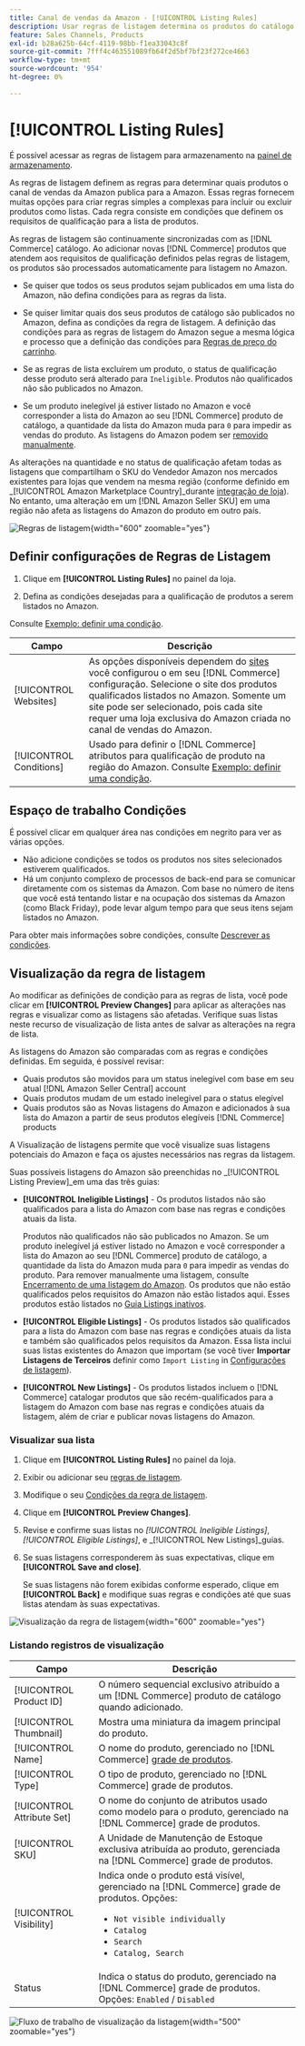 ```yaml
---
title: Canal de vendas da Amazon - [!UICONTROL Listing Rules]
description: Usar regras de listagem determina os produtos do catálogo do Commerce publicados como listagens do Amazon Marketplace.
feature: Sales Channels, Products
exl-id: b28a625b-64cf-4119-98bb-f1ea33043c8f
source-git-commit: 7fff4c463551089fb64f2d5bf7bf23f272ce4663
workflow-type: tm+mt
source-wordcount: '954'
ht-degree: 0%

---
```


# [!UICONTROL Listing Rules]

É possível acessar as regras de listagem para armazenamento na [painel de armazenamento](./amazon-store-dashboard.md).

As regras de listagem definem as regras para determinar quais produtos o canal de vendas da Amazon publica para a Amazon. Essas regras fornecem muitas opções para criar regras simples a complexas para incluir ou excluir produtos como listas. Cada regra consiste em condições que definem os requisitos de qualificação para a lista de produtos.

As regras de listagem são continuamente sincronizadas com as [!DNL Commerce] catálogo. Ao adicionar novas [!DNL Commerce] produtos que atendem aos requisitos de qualificação definidos pelas regras de listagem, os produtos são processados automaticamente para listagem no Amazon.

- Se quiser que todos os seus produtos sejam publicados em uma lista do Amazon, não defina condições para as regras da lista.

- Se quiser limitar quais dos seus produtos de catálogo são publicados no Amazon, defina as condições da regra de listagem. A definição das condições para as regras de listagem do Amazon segue a mesma lógica e processo que a definição das condições para [Regras de preço do carrinho](https://experienceleague.adobe.com/docs/commerce-admin/marketing/promotions/cart-rules/price-rules-cart.html).

- Se as regras de lista excluírem um produto, o status de qualificação desse produto será alterado para `Ineligible`. Produtos não qualificados não são publicados no Amazon.

- Se um produto inelegível já estiver listado no Amazon e você corresponder a lista do Amazon ao seu [!DNL Commerce] produto de catálogo, a quantidade da lista do Amazon muda para `0` para impedir as vendas do produto. As listagens do Amazon podem ser [removido manualmente](./end-listings-manually.md).

As alterações na quantidade e no status de qualificação afetam todas as listagens que compartilham o SKU do Vendedor Amazon nos mercados existentes para lojas que vendem na mesma região (conforme definido em _[!UICONTROL Amazon Marketplace Country]_durante [integração de loja](./store-integration.md)). No entanto, uma alteração em um [!DNL Amazon Seller SKU] em uma região não afeta as listagens do Amazon do produto em outro país.

![Regras de listagem](assets/ob-listing-rules.png){width="600" zoomable="yes"}

## Definir configurações de Regras de Listagem

1. Clique em **[!UICONTROL Listing Rules]** no painel da loja.

1. Defina as condições desejadas para a qualificação de produtos a serem listados no Amazon.

Consulte [Exemplo: definir uma condição](./ob-define-condition-example.md).

| Campo | Descrição |
|-------------------------|---------------------------------------------------------------------------------------------------------------------------------------------------------------------------------------------------------------------------------------------------------------------------------------------------------------------------------------------------------------------------------------|
| [!UICONTROL Websites] | As opções disponíveis dependem do [sites](https://experienceleague.adobe.com/docs/commerce-admin/start/setup/websites-stores-views.html) você configurou o em seu [!DNL Commerce] configuração. Selecione o site dos produtos qualificados listados no Amazon. Somente um site pode ser selecionado, pois cada site requer uma loja exclusiva do Amazon criada no canal de vendas do Amazon. |
| [!UICONTROL Conditions] | Usado para definir o [!DNL Commerce] atributos para qualificação de produto na região do Amazon. Consulte [Exemplo: definir uma condição](./ob-define-condition-example.md). |

## Espaço de trabalho Condições

É possível clicar em qualquer área nas condições em negrito para ver as várias opções.

- Não adicione condições se todos os produtos nos sites selecionados estiverem qualificados.
- Há um conjunto complexo de processos de back-end para se comunicar diretamente com os sistemas da Amazon. Com base no número de itens que você está tentando listar e na ocupação dos sistemas da Amazon (como Black Friday), pode levar algum tempo para que seus itens sejam listados no Amazon.

Para obter mais informações sobre condições, consulte [Descrever as condições](https://experienceleague.adobe.com/docs/commerce-admin/marketing/promotions/cart-rules/price-rules-cart.html).

## Visualização da regra de listagem

Ao modificar as definições de condição para as regras de lista, você pode clicar em **[!UICONTROL Preview Changes]** para aplicar as alterações nas regras e visualizar como as listagens são afetadas. Verifique suas listas neste recurso de visualização de lista antes de salvar as alterações na regra de lista.

As listagens do Amazon são comparadas com as regras e condições definidas. Em seguida, é possível revisar:

- Quais produtos são movidos para um status inelegível com base em seu atual [!DNL Amazon Seller Central] account
- Quais produtos mudam de um estado inelegível para o status elegível
- Quais produtos são as Novas listagens do Amazon e adicionados à sua lista do Amazon a partir de seus produtos elegíveis [!DNL Commerce] products

A Visualização de listagens permite que você visualize suas listagens potenciais do Amazon e faça os ajustes necessários nas regras da listagem.

Suas possíveis listagens do Amazon são preenchidas no _[!UICONTROL Listing Preview]_em uma das três guias:

- **[!UICONTROL Ineligible Listings]** - Os produtos listados não são qualificados para a lista do Amazon com base nas regras e condições atuais da lista.

  Produtos não qualificados não são publicados no Amazon. Se um produto inelegível já estiver listado no Amazon e você corresponder a lista do Amazon ao seu [!DNL Commerce] produto de catálogo, a quantidade da lista do Amazon muda para `0` para impedir as vendas do produto. Para remover manualmente uma listagem, consulte [Encerramento de uma listagem do Amazon](./end-listings-manually.md). Os produtos que não estão qualificados pelos requisitos do Amazon não estão listados aqui. Esses produtos estão listados no [Guia Listings inativos](./inactive-listings.md).

- **[!UICONTROL Eligible Listings]** - Os produtos listados são qualificados para a lista do Amazon com base nas regras e condições atuais da lista e também são qualificados pelos requisitos da Amazon. Essa lista inclui suas listas existentes do Amazon que importam (se você tiver **Importar Listagens de Terceiros** definir como `Import Listing` in [Configurações de listagem](./third-party-listing-settings.md)).

- **[!UICONTROL New Listings]** - Os produtos listados incluem o [!DNL Commerce] catalogar produtos que são recém-qualificados para a listagem do Amazon com base nas regras e condições atuais da listagem, além de criar e publicar novas listagens do Amazon.

### Visualizar sua lista

1. Clique em **[!UICONTROL Listing Rules]** no painel da loja.

1. Exibir ou adicionar seu [regras de listagem](./listing-rules.md).

1. Modifique o seu [Condições da regra de listagem](./ob-define-condition-example.md).

1. Clique em **[!UICONTROL Preview Changes]**.

1. Revise e confirme suas listas no _[!UICONTROL Ineligible Listings]_,_[!UICONTROL Eligible Listings]_, e _[!UICONTROL New Listings]_guias.

1. Se suas listagens corresponderem às suas expectativas, clique em **[!UICONTROL Save and close]**.

   Se suas listagens não forem exibidas conforme esperado, clique em **[!UICONTROL Back]** e modifique suas regras e condições até que suas listas atendam às suas expectativas.

![Visualização da regra de listagem](assets/amazon-listing-rule-preview.png){width="600" zoomable="yes"}

### Listando registros de visualização

| Campo | Descrição |
|----------------------------|---------------------------------------------------------------------------------------------------------------------------------------------------------------------------------------------------------|
| [!UICONTROL Product ID] | O número sequencial exclusivo atribuído a um [!DNL Commerce] produto de catálogo quando adicionado. |
| [!UICONTROL Thumbnail] | Mostra uma miniatura da imagem principal do produto. |
| [!UICONTROL Name] | O nome do produto, gerenciado no [!DNL Commerce] [grade de produtos](https://experienceleague.adobe.com/docs/commerce-admin/catalog/products/products-list.html). |
| [!UICONTROL Type] | O tipo de produto, gerenciado no [!DNL Commerce] grade de produtos. |
| [!UICONTROL Attribute Set] | O nome do conjunto de atributos usado como modelo para o produto, gerenciado na [!DNL Commerce] grade de produtos. |
| [!UICONTROL SKU] | A Unidade de Manutenção de Estoque exclusiva atribuída ao produto, gerenciada na [!DNL Commerce] grade de produtos. |
| [!UICONTROL Visibility] | Indica onde o produto está visível, gerenciado na [!DNL Commerce] grade de produtos. Opções:<ul><li>`Not visible individually`</li><li>`Catalog`</li><li>`Search`</li><li>`Catalog, Search`</li></ul> |
| Status | Indica o status do produto, gerenciado na [!DNL Commerce] grade de produtos. Opções: `Enabled` / `Disabled` |

![Fluxo de trabalho de visualização da listagem](assets/listing-preview-flowchart.png){width="500" zoomable="yes"}
